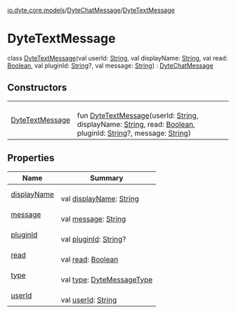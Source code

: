 [io.dyte.core.models](../../index.md)/[DyteChatMessage](../index.md)/[DyteTextMessage](index.md)

# DyteTextMessage


class [DyteTextMessage](index.md)(val userId: [String](https://kotlinlang.org/api/latest/jvm/stdlib/kotlin/-string/index.html), val displayName: [String](https://kotlinlang.org/api/latest/jvm/stdlib/kotlin/-string/index.html), val read: [Boolean](https://kotlinlang.org/api/latest/jvm/stdlib/kotlin/-boolean/index.html), val pluginId: [String](https://kotlinlang.org/api/latest/jvm/stdlib/kotlin/-string/index.html)?, val message: [String](https://kotlinlang.org/api/latest/jvm/stdlib/kotlin/-string/index.html)) : [DyteChatMessage](../index.md)

## Constructors

| | |
|---|---|
| [DyteTextMessage](-dyte-text-message.md) | <br/>fun [DyteTextMessage](-dyte-text-message.md)(userId: [String](https://kotlinlang.org/api/latest/jvm/stdlib/kotlin/-string/index.html), displayName: [String](https://kotlinlang.org/api/latest/jvm/stdlib/kotlin/-string/index.html), read: [Boolean](https://kotlinlang.org/api/latest/jvm/stdlib/kotlin/-boolean/index.html), pluginId: [String](https://kotlinlang.org/api/latest/jvm/stdlib/kotlin/-string/index.html)?, message: [String](https://kotlinlang.org/api/latest/jvm/stdlib/kotlin/-string/index.html)) |

## Properties

| Name | Summary |
|---|---|
| [displayName](../display-name.md) | <br/>val [displayName](../display-name.md): [String](https://kotlinlang.org/api/latest/jvm/stdlib/kotlin/-string/index.html) |
| [message](message.md) | <br/>val [message](message.md): [String](https://kotlinlang.org/api/latest/jvm/stdlib/kotlin/-string/index.html) |
| [pluginId](../plugin-id.md) | <br/>val [pluginId](../plugin-id.md): [String](https://kotlinlang.org/api/latest/jvm/stdlib/kotlin/-string/index.html)? |
| [read](../read.md) | <br/>val [read](../read.md): [Boolean](https://kotlinlang.org/api/latest/jvm/stdlib/kotlin/-boolean/index.html) |
| [type](../type.md) | <br/>val [type](../type.md): [DyteMessageType](../../-dyte-message-type/index.md) |
| [userId](../user-id.md) | <br/>val [userId](../user-id.md): [String](https://kotlinlang.org/api/latest/jvm/stdlib/kotlin/-string/index.html) |
